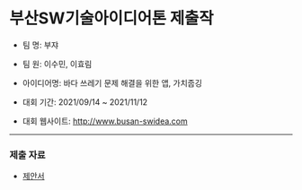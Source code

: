 # 부산SW기술아이디어톤 제출작


* 팀 명: 부쟈
* 팀 원: 이수민, 이효림
* 아이디어명: 바다 쓰레기 문제 해결을 위한 앱, 가치줍깅
* 대회 기간: 2021/09/14 ~ 2021/11/12

* 대회 웹사이트: http://www.busan-swidea.com
---

### 제출 자료

* [제안서](https://drive.google.com/file/d/1ZQifKj-1xrvmAsOI_1kJkGvga76oWfct/view?usp=sharing)
